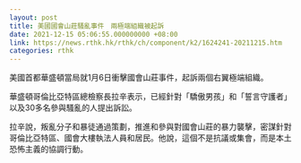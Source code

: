 ```yaml
---
layout: post
title: 美國國會山莊騷亂事件　兩極端組織被起訴
date: 2021-12-15 05:06:55.000000000 +08:00
link: https://news.rthk.hk/rthk/ch/component/k2/1624241-20211215.htm
categories: rthk
---
```


美國首都華盛頓當局就1月6日衝擊國會山莊事件，起訴兩個右翼極端組織。

華盛頓哥倫比亞特區總檢察長拉辛表示，已經針對「驕傲男孩」和「誓言守護者」以及30多名參與騷亂的人提出訴訟。

拉辛說，叛亂分子和暴徒通過策劃，推進和參與對國會山莊的暴力襲擊，密謀針對哥倫比亞特區、國會大樓執法人員和居民。他說，這個不是抗議或集會，而是本土恐怖主義的協調行動。
